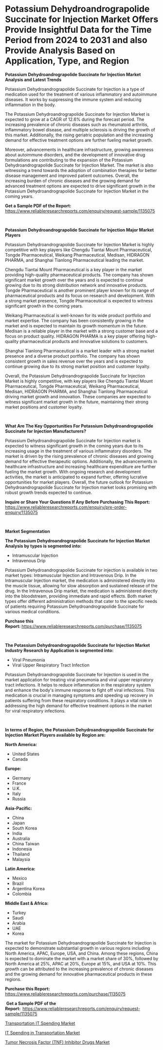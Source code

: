 <p><h1>Potassium Dehydroandrograpolide Succinate for Injection Market Offers Provide Insightful Data for the Time Period from 2024 to 2031 and also Provide Analysis Based on Application, Type, and Region</h1></p><p><strong>Potassium Dehydroandrograpolide Succinate for Injection Market Analysis and Latest Trends</strong></p>
<p><p>Potassium Dehydroandrograpolide Succinate for Injection is a type of medication used for the treatment of various inflammatory and autoimmune diseases. It works by suppressing the immune system and reducing inflammation in the body.</p><p>The Potassium Dehydroandrograpolide Succinate for Injection Market is expected to grow at a CAGR of 12.6% during the forecast period. The increasing prevalence of chronic diseases such as rheumatoid arthritis, inflammatory bowel disease, and multiple sclerosis is driving the growth of this market. Additionally, the rising geriatric population and the increasing demand for effective treatment options are further fueling market growth.</p><p>Moreover, advancements in healthcare infrastructure, growing awareness about autoimmune disorders, and the development of innovative drug formulations are contributing to the expansion of the Potassium Dehydroandrograpolide Succinate for Injection Market. The market is also witnessing a trend towards the adoption of combination therapies for better disease management and improved patient outcomes. Overall, the increasing burden of chronic diseases and the growing demand for advanced treatment options are expected to drive significant growth in the Potassium Dehydroandrograpolide Succinate for Injection Market in the coming years.</p></p>
<p><strong>Get a Sample PDF of the Report:&nbsp;</strong> <a href="https://www.reliableresearchreports.com/enquiry/request-sample/1135075">https://www.reliableresearchreports.com/enquiry/request-sample/1135075</a></p>
<p>&nbsp;</p>
<p><strong>Potassium Dehydroandrograpolide Succinate for Injection Major Market Players</strong></p>
<p><p>Potassium Dehydroandrograpolide Succinate for Injection Market is highly competitive with key players like Chengdu Tiantai Mount Pharmaceutical, Tongde Pharmaceutical, Weikang Pharmaceutical, Medisan, HIDRAGON PHARMA, and Shanghai Tianlong Pharmaceutical leading the market. </p><p>Chengdu Tiantai Mount Pharmaceutical is a key player in the market providing high-quality pharmaceutical products. The company has shown significant market growth over the years and is expected to continue growing due to its strong distribution network and innovative products. Tongde Pharmaceutical is another prominent player known for its range of pharmaceutical products and its focus on research and development. With a strong market presence, Tongde Pharmaceutical is expected to witness significant growth in the coming years.</p><p>Weikang Pharmaceutical is well-known for its wide product portfolio and market expertise. The company has been consistently growing in the market and is expected to maintain its growth momentum in the future. Medisan is a reliable player in the market with a strong customer base and a focus on product quality. HIDRAGON PHARMA is a key player offering high-quality pharmaceutical products and innovative solutions to customers.</p><p>Shanghai Tianlong Pharmaceutical is a market leader with a strong market presence and a diverse product portfolio. The company has shown consistent growth in sales revenue over the years and is expected to continue growing due to its strong market position and customer loyalty.</p><p>Overall, the Potassium Dehydroandrograpolide Succinate for Injection Market is highly competitive, with key players like Chengdu Tiantai Mount Pharmaceutical, Tongde Pharmaceutical, Weikang Pharmaceutical, Medisan, HIDRAGON PHARMA, and Shanghai Tianlong Pharmaceutical driving market growth and innovation. These companies are expected to witness significant market growth in the future, maintaining their strong market positions and customer loyalty.</p></p>
<p>&nbsp;</p>
<p><strong>What Are The Key Opportunities For Potassium Dehydroandrograpolide Succinate for Injection Manufacturers?</strong></p>
<p><p>Potassium Dehydroandrograpolide Succinate for Injection market is expected to witness significant growth in the coming years due to its increasing usage in the treatment of various inflammatory disorders. The market is driven by the rising prevalence of chronic diseases and growing demand for effective therapeutic options. Additionally, the advancements in healthcare infrastructure and increasing healthcare expenditure are further fueling the market growth. With ongoing research and development activities, the market is anticipated to expand further, offering lucrative opportunities for market players. Overall, the future outlook for Potassium Dehydroandrograpolide Succinate for Injection market looks promising with robust growth trends expected to continue.</p></p>
<p><strong>Inquire or Share Your Questions If Any Before Purchasing This Report:</strong> <a href="https://www.reliableresearchreports.com/enquiry/pre-order-enquiry/1135075">https://www.reliableresearchreports.com/enquiry/pre-order-enquiry/1135075</a></p>
<p>&nbsp;</p>
<p><strong>Market Segmentation</strong></p>
<p><strong>The Potassium Dehydroandrograpolide Succinate for Injection Market Analysis by types is segmented into:</strong></p>
<p><ul><li>Intramuscular Injection</li><li>Intravenous Drip</li></ul></p>
<p><p>Potassium Dehydroandrograpolide Succinate for injection is available in two market types: Intramuscular Injection and Intravenous Drip. In the Intramuscular Injection market, the medication is administered directly into the muscle tissue, allowing for slow absorption and sustained release of the drug. In the Intravenous Drip market, the medication is administered directly into the bloodstream, providing immediate and rapid effects. Both market types offer different administration methods that cater to the specific needs of patients requiring Potassium Dehydroandrograpolide Succinate for various medical conditions.</p></p>
<p><strong>Purchase this Report:&nbsp;</strong><a href="https://www.reliableresearchreports.com/purchase/1135075">https://www.reliableresearchreports.com/purchase/1135075</a></p>
<p>&nbsp;</p>
<p><strong>The Potassium Dehydroandrograpolide Succinate for Injection Market Industry Research by Application is segmented into:</strong></p>
<p><ul><li>Viral Pneumonia</li><li>Viral Upper Respiratory Tract Infection</li></ul></p>
<p><p>Potassium Dehydroandrograpolide Succinate for Injection is used in the market application for treating viral pneumonia and viral upper respiratory tract infections. It helps to reduce inflammation in the respiratory system and enhance the body's immune response to fight off viral infections. This medication is crucial in managing symptoms and speeding up recovery in patients suffering from these respiratory conditions. It plays a vital role in addressing the high demand for effective treatment options in the market for viral respiratory infections.</p></p>
<p>&nbsp;</p>
<p><strong>In terms of Region, the Potassium Dehydroandrograpolide Succinate for Injection Market Players available by Region are:</strong></p>
<p>
    <p> <strong> North America: </strong>
        <ul>
            <li>United States</li>
            <li>Canada</li>
        </ul>
        </p> 
    <p> <strong> Europe: </strong>
        <ul>
            <li>Germany</li>
            <li>France</li>
            <li>U.K.</li>
            <li>Italy</li>
            <li>Russia</li>
        </ul>
        </p> 
    <p> <strong> Asia-Pacific: </strong>
        <ul>
            <li>China</li>
            <li>Japan</li>
            <li>South Korea</li>
            <li>India</li>
            <li>Australia</li>
            <li>China Taiwan</li>
            <li>Indonesia</li>
            <li>Thailand</li>
            <li>Malaysia</li>
        </ul>
        </p> 
    <p> <strong> Latin America: </strong>
        <ul>
            <li>Mexico</li>
            <li>Brazil</li>
            <li>Argentina Korea</li>
            <li>Colombia</li>
        </ul>
        </p> 
    <p> <strong> Middle East & Africa: </strong>
        <ul>
            <li>Turkey</li>
            <li>Saudi</li>
            <li>Arabia</li>
            <li>UAE</li>
            <li>Korea</li>
        </ul>
    </p>
    </p>
<p><p>The market for Potassium Dehydroandrograpolide Succinate for Injection is expected to demonstrate substantial growth in various regions including North America, APAC, Europe, USA, and China. Among these regions, China is expected to dominate the market with a market share of 30%, followed by North America at 25%, APAC at 20%, Europe at 15%, and USA at 10%. This growth can be attributed to the increasing prevalence of chronic diseases and the growing demand for innovative pharmaceutical products in these regions.</p></p>
<p><strong>Purchase this Report: </strong><a href="https://www.reliableresearchreports.com/purchase/1135075">https://www.reliableresearchreports.com/purchase/1135075</a></p>
<p>&nbsp;<strong>Get a Sample PDF of the Report:&nbsp;&nbsp;</strong><a href="https://www.reliableresearchreports.com/enquiry/request-sample/1135075">https://www.reliableresearchreports.com/enquiry/request-sample/1135075</a></p>
<p><strong></strong></p>
<p><p><a href="https://github.com/gdfhhhj/Market-Research-Report-List-3/blob/main/transportation-it-spending-market.md">Transportation IT Spending Market</a></p><p><a href="https://github.com/julyju69/Market-Research-Report-List-2/blob/main/it-spending-in-transportation-market.md">IT Spending in Transportation Market</a></p><p><a href="https://github.com/RichRobinson5/Market-Research-Report-List-3/blob/main/tumor-necrosis-factor-tnf-inhibitor-drugs-market.md">Tumor Necrosis Factor (TNF) Inhibitor Drugs Market</a></p></p>